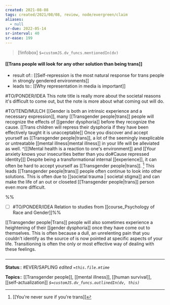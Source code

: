 ```yaml
---
created: 2021-08-08
tags: created/2021/08/08, review, node/evergreen/claim
aliases:
  - null
sr-due: 2022-05-14
sr-interval: 40
sr-ease: 199
---
```

> [!infobox]
`$=customJS.dv_funcs.mentionedIn(dv)`

#### [[Trans people will look for any other solution than being trans]] 

- result of:: [[Self-repression is the most natural response for trans people in strongly gendered environments]]
- leads to:: [[Why representation in media is important]]

#TO/PONDER/IDEA This note title is really more about the societal reasons it's difficult to come out, but the note is more about what coming out will do.

#TO/TEND/MULCH 
[[Gender is both an intrinsic experience and a necessary expression]], many [[Transgender people|trans]] people will recognize the effects of [[gender dysphoria]] before they recognize the cause.
[[Trans children will repress their dysphoria if they have been effectively taught it is unacceptable]]
Once you discover and accept yourself as [[Transgender people|trans]], a lot of the seemingly inexplicable or untreatable [[mental illness|mental illness]] in your life will be alleviated as well.
^[[[Mental health is a reaction to one's environment]] and [[Your anxiety knows your insecurities better than you do#Cause repressed identity]]]
Despite being a transformational internal [[experience]], it can often be hard to accept yourself as [[Transgender people|trans]]. [^2] This leads [[Transgender people|trans]] people often continue to look into other solutions. This is often due to [[societal trauma | societal stigma]] and can make the life of an out or closeted [[Transgender people|trans]] person even more difficult. 

%%
- [ ] #TO/PONDER/IDEA Relation to studies from [[course_Psychology of Race and Gender]]%%

[^1]: [[Your anxiety knows your insecurities better than you do]], [[We value our biggest insecurities because they protect us from the biggest threats]]
[^2]: [[You're never sure if you're trans]]

[[Transgender people|Trans]] people will also sometimes experience a heightening of their [[gender dysphoria]] once they have come out to themselves. This is often because a dull, an unrelenting pain that you couldn't identify as the source of is now pointed at specific aspects of your life. Transitioning is often the only or most effective way of dealing with these feelings.

### <hr class="footnote"/>

**Status**:: #EVER/SAPLING
*edited `=this.file.mtime`*

**Topics**:: [[Transgender people]], [[mental illness]], [[human survival]], [[self-actualization]]
*`$=customJS.dv_funcs.outlinedIn(dv, this)`*
